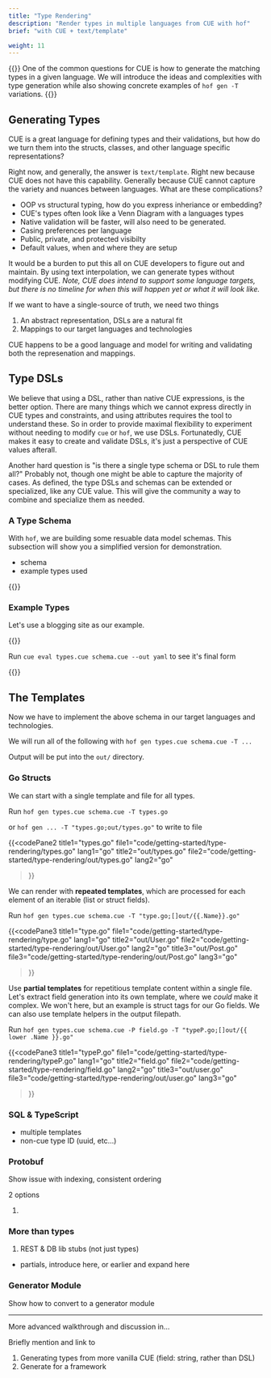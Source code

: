 ```yaml
---
title: "Type Rendering"
description: "Render types in multiple languages from CUE with hof"
brief: "with CUE + text/template"

weight: 11
---
```


{{<lead>}}
One of the common questions for CUE is
how to generate the matching types in a given language.
We will introduce the ideas and complexities with type generation
while also showing concrete examples of `hof gen -T` variations.
{{</lead>}}

## Generating Types

CUE is a great language for defining types and their validations,
but how do we turn them into the structs, classes, and other
language specific representations?

Right now, and generally, the answer is `text/template`.
Right new because CUE does not have this capability.
Generally because CUE cannot capture
the variety and nuances between languages.
What are these complications?

- OOP vs structural typing, how do you express inheriance or embedding?
- CUE's types often look like a Venn Diagram with a languages types
- Native validation will be faster, will also need to be generated.
- Casing preferences per language
- Public, private, and protected visibilty
- Default values, when and where they are setup

It would be a burden to put this all on CUE developers to figure out and maintain.
By using text interpolation, we can generate types without modifying CUE.
_Note, CUE does intend to support some language targets, but there
is no timeline for when this will happen yet or what it will look like._

If we want to have a single-source of truth, we need two things

1. An abstract representation, DSLs are a natural fit
1. Mappings to our target languages and technologies

CUE happens to be a good language and model for
writing and validating both the represenation and mappings.


## Type DSLs

We believe that using a DSL, rather than native CUE expressions,
is the better option. There are many things which we cannot
express directly in CUE types and constraints, and using
attributes requires the tool to understand these.
So in order to provide maximal flexibility to experiment
without needing to modify `cue` or `hof`, we use DSLs.
Fortunatedly, CUE makes it easy to create and validate DSLs,
it's just a perspective of CUE values afterall.

Another hard question is "is there a single type schema or DSL to rule them all?"
Probably not, though one might be able to capture the majority of cases.
As defined, the type DSLs and schemas can be extended or specialized, like any CUE value.
This will give the community a way to combine and specialize them as needed.


### A Type Schema

With `hof`, we are building some resuable data model schemas.
This subsection will show you a simplified version for demonstration.

- schema
- example types used

{{<codePane title="A Type Schema" file="code/getting-started/type-rendering/schema.html">}}

### Example Types

Let's use a blogging site as our example.

{{<codePane title="types.cue" file="code/getting-started/type-rendering/data.html">}}

Run `cue eval types.cue schema.cue --out yaml` to see it's final form

{{<codePane title="types.cue" file="code/getting-started/type-rendering/data.yaml" lang="yaml">}}


## The Templates

Now we have to implement the above schema
in our target languages and technologies.

We will run all of the following with `hof gen types.cue schema.cue -T ...`

Output will be put into the `out/` directory.


### Go Structs

We can start with a single template and file for all types.

Run `hof gen types.cue schema.cue -T types.go`

or `hof gen ... -T "types.go;out/types.go"` to write to file

{{<codePane2
	title1="types.go" file1="code/getting-started/type-rendering/types.go" lang1="go"
	title2="out/types.go" file2="code/getting-started/type-rendering/out/types.go" lang2="go"
>}}

We can render with __repeated templates__, which are processed
for each element of an iterable (list or struct fields).

Run `hof gen types.cue schema.cue -T "type.go;[]out/{{.Name}}.go"`

{{<codePane3
	title1="type.go" file1="code/getting-started/type-rendering/type.go" lang1="go"
	title2="out/User.go" file2="code/getting-started/type-rendering/out/User.go" lang2="go"
	title3="out/Post.go" file3="code/getting-started/type-rendering/out/Post.go" lang3="go"
>}}

Use __partial templates__ for repetitious template content within a single file.
Let's extract field generation into its own template, where we _could_ make it complex.
We won't here, but an example is struct tags for our Go fields.
We can also use template helpers in the output filepath.

Run `hof gen types.cue schema.cue -P field.go -T "typeP.go;[]out/{{ lower .Name }}.go"`

{{<codePane3
	title1="typeP.go" file1="code/getting-started/type-rendering/typeP.go" lang1="go"
	title2="field.go" file2="code/getting-started/type-rendering/field.go" lang2="go"
	title3="out/user.go" file3="code/getting-started/type-rendering/out/user.go" lang3="go"
>}}

### SQL & TypeScript

- multiple templates
- non-cue type ID (uuid, etc...)


### Protobuf

Show issue with indexing, consistent ordering

2 options

1. 


### More than types

1. REST & DB lib stubs (not just types)

- partials, introduce here, or earlier and expand here

### Generator Module

Show how to convert to a generator module

---



More advanced walkthrough and discussion in...



Briefly mention and link to

1. Generating types from more vanilla CUE (field: string, rather than DSL)
1. Generate for a framework

